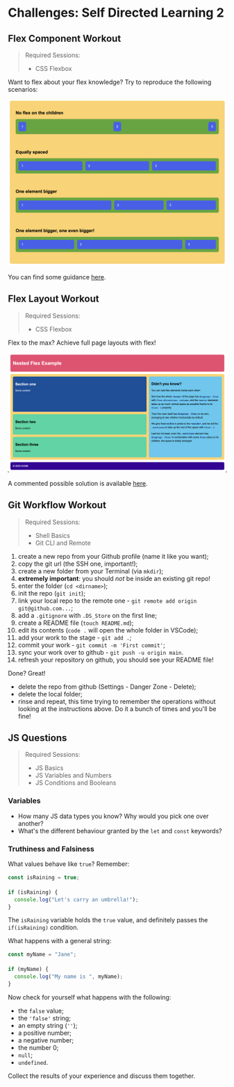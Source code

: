# Challenges: Self Directed Learning 2

## Flex Component Workout

> Required Sessions:
>
> - CSS Flexbox

Want to flex about your flex knowledge? Try to reproduce the following scenarios:

![Flex Layouts](assets/flex-exercise.png)

You can find some guidance [here](https://codesandbox.io/s/flex-examples-yjjhr2?file=/index.html).

## Flex Layout Workout

> Required Sessions:
>
> - CSS Flexbox

Flex to the max? Achieve full page layouts with flex!

![Flex Layouts](assets/flex-layout.png)

A commented possible solution is available [here](https://codesandbox.io/s/nested-flex-example-msrws7).

## Git Workflow Workout

> Required Sessions:
>
> - Shell Basics
> - Git CLI and Remote

1. create a new repo from your Github profile (name it like you want);
2. copy the git url (the SSH one, important!);
3. create a new folder from your Terminal (via `mkdir`);
4. **extremely important**: you should _not_ be inside an existing git repo!
5. enter the folder (`cd <dirname>`);
6. init the repo (`git init`);
7. link your local repo to the remote one - `git remote add origin git@github.com...`;
8. add a `.gitignore` with `.DS_Store` on the first line;
9. create a README file (`touch README.md`);
10. edit its contents (`code .` will open the whole folder in VSCode);
11. add your work to the stage - `git add .`;
12. commit your work - `git commit -m 'First commit'`;
13. sync your work over to github - `git push -u origin main`.
14. refresh your repository on github, you should see your README file!

Done? Great!

- delete the repo from github (Settings - Danger Zone - Delete);
- delete the local folder;
- rinse and repeat, this time trying to remember the operations without looking at the instructions above. Do it a bunch of times and you'll be fine!

## JS Questions

> Required Sessions:
>
> - JS Basics
> - JS Variables and Numbers
> - JS Conditions and Booleans

### Variables

- How many JS data types you know? Why would you pick one over another?
- What's the different behaviour granted by the `let` and `const` keywords?

### Truthiness and Falsiness

What values behave like `true`? Remember:

```js
const isRaining = true;

if (isRaining) {
  console.log("Let's carry an umbrella!");
}
```

The `isRaining` variable holds the `true` value, and definitely passes the `if(isRaining)` condition.

What happens with a general string:

```js
const myName = "Jane";

if (myName) {
  console.log("My name is ", myName);
}
```

Now check for yourself what happens with the following:

- the `false` value;
- the `'false'` string;
- an empty string (`''`);
- a positive number;
- a negative number;
- the number 0;
- `null`;
- `undefined`.

Collect the results of your experience and discuss them together.
